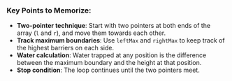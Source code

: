 ### **Key Points to Memorize:**

- **Two-pointer technique**: Start with two pointers at both ends of the array (`l` and `r`), and move them towards each other.
- **Track maximum boundaries**: Use `leftMax` and `rightMax` to keep track of the highest barriers on each side.
- **Water calculation**: Water trapped at any position is the difference between the maximum boundary and the height at that position.
- **Stop condition**: The loop continues until the two pointers meet.
  
